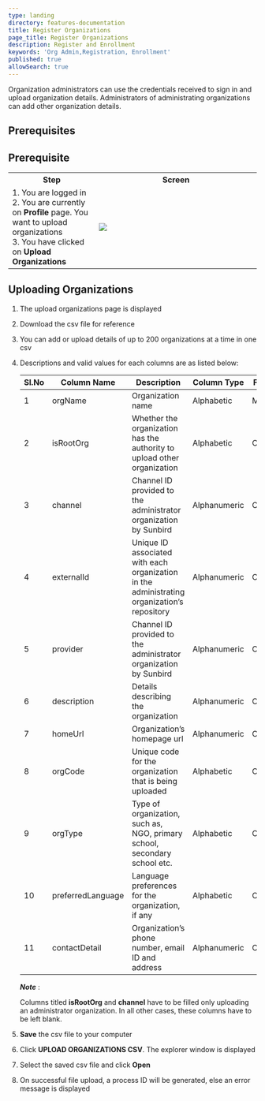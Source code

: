 ```yaml
---
type: landing
directory: features-documentation
title: Register Organizations
page_title: Register Organizations
description: Register and Enrollment
keywords: 'Org Admin,Registration, Enrollment'
published: true
allowSearch: true
---
```


Organization administrators can use the credentials received to sign in and upload organization details. Administrators of administrating organizations can add other organization details.

## Prerequisites

## Prerequisite

<table>
  <tr>
    <th style="width:35%;">Step</th>
    <th style="width:65%;">Screen</th>
  </tr>
  <tr>
    <td>1. You are logged in <br>2. You are currently on <strong>Profile</strong> page. You want to upload organizations <br>3. You have clicked on <b>Upload Organizations</b> 
      </td>
      <td><img src="pages/features-documentation/images/announcement/upldorg_prereqsite.png"></td>
  </tr>
    </table>


## Uploading Organizations

1. The upload organizations page is displayed
2. Download the csv file for reference
3. You can add or upload details of up to 200 organizations at a time in one csv
4. Descriptions and valid values for each columns are as listed below:

	Sl.No |Column Name  |Description  |Column Type  |Field Type |Valid Values
	------|-------------|-------------|-------------|-----------|-------------
	1 |orgName  |Organization name  |Alphabetic |Mandatory
	2 |isRootOrg  |Whether the  organization has the authority to upload other organization |Alphabetic |Conditional  |TRUE, FALSE
	3 |channel  |Channel ID provided to the administrator organization by Sunbird |Alphanumeric |Conditional  |
	4 |externalId |Unique ID associated with each organization in the administrating  organization’s repository |Alphanumeric |Optional |
	5 |provider |Channel ID provided to the administrator organization by Sunbird |Alphanumeric |Optional |
	6 |description  |Details describing  the organization |Alphanumeric |Optional |
	7 |homeUrl  |Organization’s homepage url  |Alphanumeric |Optional |
	8 |orgCode  |Unique code for the organization that is being uploaded  |Alphabetic |Optional |
	9 |orgType  |Type of organization, such as, NGO, primary school, secondary school etc.  |Alphabetic |Optional
	10  |preferredLanguage  |Language preferences for the organization, if any  |Alphabetic |Optional |English, Gujarati, Hindi, Kannada, Marathi, Punjabi, Tamil, Telugu
	11  |contactDetail  |Organization’s phone number, email ID and address  |Alphanumeric |Optional | 'address':'address','phone':'xxxxxxxx','fax':'xxxxx'

	***Note*** : 
	
	Columns titled **isRootOrg** and **channel** have to be filled only uploading an administrator organization. In all other cases, these columns have to be left blank. 

5. **Save** the csv file to your computer
6. Click **UPLOAD ORGANIZATIONS CSV**. The explorer window is displayed
7. Select the saved csv file and click **Open**
8. On successful file upload, a process ID will be generated, else an error message is displayed
























   

